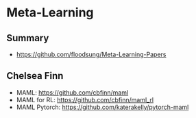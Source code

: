# Meta-Learning

## Summary
- https://github.com/floodsung/Meta-Learning-Papers

## Chelsea Finn
- MAML: https://github.com/cbfinn/maml
- MAML for RL: https://github.com/cbfinn/maml_rl
- MAML Pytorch: https://github.com/katerakelly/pytorch-maml
